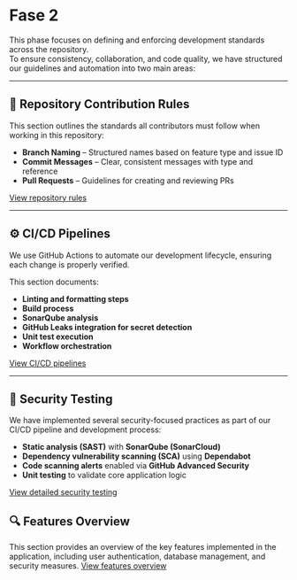# Fase 2


This phase focuses on defining and enforcing development standards across the repository.  
To ensure consistency, collaboration, and code quality, we have structured our guidelines and automation into two main areas:

---

## 📄 Repository Contribution Rules

This section outlines the standards all contributors must follow when working in this repository:

- **Branch Naming** – Structured names based on feature type and issue ID
- **Commit Messages** – Clear, consistent messages with type and reference
- **Pull Requests** – Guidelines for creating and reviewing PRs

[View repository rules](content/Repository_rules.md)

---

## ⚙️ CI/CD Pipelines
We use GitHub Actions to automate our development lifecycle, ensuring each change is properly verified.

This section documents:
- **Linting and formatting steps**
- **Build process**
- **SonarQube analysis**
- **GitHub Leaks integration for secret detection**
- **Unit test execution**
- **Workflow orchestration**

[View CI/CD pipelines](content/Pipelines_description.md)

---

## 🔐 Security Testing

We have implemented several security-focused practices as part of our CI/CD pipeline and development process:

- **Static analysis (SAST)** with **SonarQube (SonarCloud)**
- **Dependency vulnerability scanning (SCA)** using **Dependabot**
- **Code scanning alerts** enabled via **GitHub Advanced Security**
- **Unit testing** to validate core application logic

[View detailed security testing](content/Security_testing.md)  


## 🔍 Features Overview

This section provides an overview of the key features implemented in the application, including user authentication, database management, and security measures.
[View features overview](content/Features.md)


